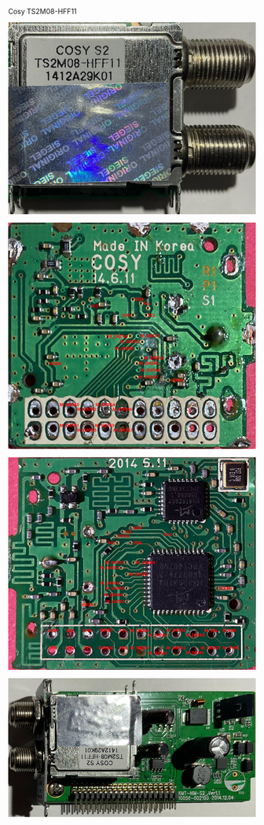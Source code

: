Cosy TS2M08-HFF11

![image](Cosy_TS2M08-HFF11.jpg)

![image](Cosy_TS2M08-HFF11_back_annotated.jpg)

![image](Cosy_TS2M08-HFF11_front_annotated.jpg)

![image](Formuler_F1_Plug_and_Play_DVB-S2_HDTV_Sat_Tuner.jpg)
